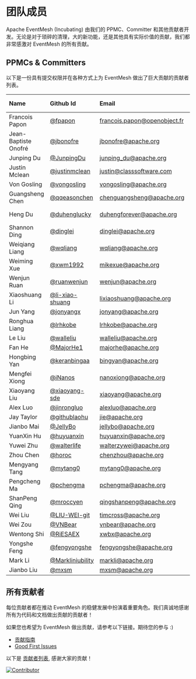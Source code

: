 # 团队成员

Apache EventMesh (Incubating) 由我们的 PPMC、Committer 和其他贡献者开发。无论是对于琐碎的清理，大的新功能，还是其他具有实际价值的贡献，我们都非常感激对 EventMesh 的所有贡献。

## PPMCs & Committers

以下是一份具有提交权限并在各种方式上为 EventMesh 做出了巨大贡献的贡献者列表。

|Name| Github Id                                      | Email |[Roles](https://www.apache.org/foundation/how-it-works.html#roles)| Time Zone|
|:---|:-----------------------------------------------|:---|:---|:--|
|Francois Papon| [@fpapon](https://github.com/fpapon) |francois.papon@openobject.fr |Mentor| +1|
|Jean-Baptiste Onofré| [@jbonofre](https://github.com/jbonofre)         |jbonofre@apache.org |Mentor| +1 |
|Junping Du| [@JunpingDu](https://github.com/JunpingDu)         |junping_du@apache.org |Mentor| +8 |
|Justin Mclean| [@justinmclean](https://github.com/justinmclean)     |justin@classsoftware.com |Mentor| +10 |
|Von Gosling| [@vongosling](https://github.com/vongosling)         |vongosling@apache.org  |Mentor| +8 |
|Guangsheng Chen| [@qqeasonchen](https://github.com/qqeasonchen) |chenguangsheng@apache.org |PPMC Member| +8|
|Heng Du| [@duhenglucky](https://github.com/duhengforever)         |duhengforever@apache.org |PPMC Member| +8 |
|Shannon Ding| [@dinglei](https://github.com/dinglei) |dinglei@apache.org |PPMC Member| +8|
|Weiqiang Liang| [@wqliang](https://github.com/wqliang)         |wqliang@apache.org |PPMC Member| +8 |
|Weiming Xue| [@xwm1992](https://github.com/xwm1992)         |mikexue@apache.org |PPMC Member| +8 |
|Wenjun Ruan| [@ruanwenjun](https://github.com/ruanwenjun) |wenjun@apache.org |PPMC Member| +8|
|Xiaoshuang Li| [@li-xiao-shuang](https://github.com/li-xiao-shuang)         |lixiaoshuang@apache.org |PPMC Member| +8 |
|Jun Yang| [@jonyangx](https://github.com/jonyangx)         |jonyang@apache.org |Committer| +8 |
|Ronghua Liang| [@lrhkobe](https://github.com/lrhkobe)         |lrhkobe@apache.org |Committer| +8 |
|Le Liu| [@walleliu](https://github.com/walleliu)         |walleliu@apache.org |Committer| +8 |
|Fan He| [@MajorHe1](https://github.com/MajorHe1)         |majorhe@apache.org |Committer| +8 |
|Hongbing Yan| [@keranbingaa](https://github.com/keranbingaa)         |bingyan@apache.org |Committer| +8 |
|Mengfei Xiong| [@iNanos](https://github.com/iNanos) |nanoxiong@apache.org |Committer| +8|
|Xiaoyang Liu| [@xiaoyang-sde](https://github.com/xiaoyang-sde) |xiaoyang@apache.org |Committer| -7|
|Alex Luo| [@jinrongluo](https://github.com/jinrongluo)         |alexluo@apache.org |Committer| -4 |
|Jay Taylor| [@githublaohu](https://github.com/githublaohu)         |jie@apache.org |Committer| +8 |
|Jianbo Mai| [@JellyBo](https://github.com/jellybo)         |jellybo@apache.org |Committer| +8 |
|YuanXin Hu| [@huyuanxin](https://github.com/huyuanxin)         |huyuanxin@apache.org |Committer| +8 |
|Yuwei Zhu| [@walterlife](https://github.com/walterlife)         |walterzywei@apache.org |Committer| +8 |
|Zhou Chen| [@horoc](https://github.com/horoc)         |chenzhou@apache.org |Committer| +8 |
|Mengyang Tang| [@mytang0](https://github.com/mytang0)         |mytang0@apache.org |Committer| +8 |
|Pengcheng Ma| [@pchengma](https://github.com/pchengma)         |pchengma@apache.org |Committer| +8 |
|ShanPeng Qing| [@mroccyen](https://github.com/mroccyen)         |qingshanpeng@apache.org |Committer| +8 |
|Wei Liu| [@LIU-WEI-git](https://github.com/LIU-WEI-git)         |timcross@apache.org |Committer| +8 |
|Wei Zou| [@VNBear](https://github.com/VNBear)         |vnbear@apache.org |Committer| +8 |
|Wentong Shi| [@RiESAEX](https://github.com/RiESAEX)         |xwbx@apache.org |Committer| +8 |
|Yongshe Feng| [@fengyongshe](https://github.com/fengyongshe)         |fengyongshe@apache.org |Committer| +8 |
|Mark Li| [@Markliniubility](https://github.com/Markliniubility)         |markli@apache.org |Committer| +8 |
|Jianbo Liu| [@mxsm](https://github.com/mxsm) |mxsm@apache.org |Committer| +8 |

## 所有贡献者

每位贡献者都在推动 EventMesh 的稳健发展中扮演着重要角色。我们真诚地感谢所有为代码和文档做出贡献的贡献者！

如果您也希望为 EventMesh 做出贡献，请参考以下链接。期待您的参与 :)

- [贡献指南](https://eventmesh.apache.org/zh/community/contribute/contribute)
- [Good First Issues](https://github.com/apache/incubator-eventmesh/issues?q=is%3Aopen+is%3Aissue+label%3A%22good+first+issue%22)

以下是 [贡献者列表](https://github.com/apache/incubator-eventmesh/graphs/contributors), 感谢大家的贡献！

[![Contributor](https://contrib.rocks/image?repo=apache/incubator-eventmesh)](https://github.com/apache/incubator-eventmesh/graphs/contributors)
